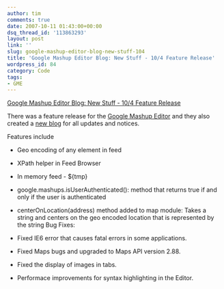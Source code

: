 ```yaml
---
author: tim
comments: true
date: 2007-10-11 01:43:00+00:00
dsq_thread_id: '113863293'
layout: post
link: ''
slug: google-mashup-editor-blog-new-stuff-104
title: 'Google Mashup Editor Blog: New Stuff - 10/4 Feature Release'
wordpress_id: 84
category: Code
tags:
- GME
---
```


[Google Mashup Editor Blog: New Stuff - 10/4 Feature
Release](http://googlemashupeditor.blogspot.com/2007/10/new-stuff-104-feature-release.html)  
  
There was a feature release for the [Google Mashup
Editor](http://editor.googlemashups.com) and they also created a [new
blog](http://gmereleases.googlemashups.com) for all updates and notices.  
  
Features include

  * Geo encoding of any element in feed
  * XPath helper in Feed Browser
  * In memory feed - ${tmp}
  * google.mashups.isUserAuthenticated(): method that returns true if and only if the user is authenticated
  * centerOnLocation(address) method added to map module: Takes a string and centers on the geo encoded location that is represented by the string
Bug Fixes:

  * Fixed IE6 error that causes fatal errors in some applications.
  * Fixed Maps bugs and upgraded to Maps API version 2.88.
  * Fixed the display of images in tabs.
  * Performace improvements for syntax highlighting in the Editor.

